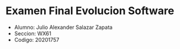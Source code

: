 # Examen Final Evolucion Software

* Alumno: Julio Alexander Salazar Zapata 
* Seccion: WX61
* Codigo: 20201757